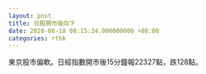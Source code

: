 ```yaml
---
layout: post
title: 日股開市後向下
date: 2020-06-18 08:15:24.000000000 +08:00
categories: rthk
---
```


東京股市偏軟。日經指數開市後15分鐘報22327點，跌128點。
